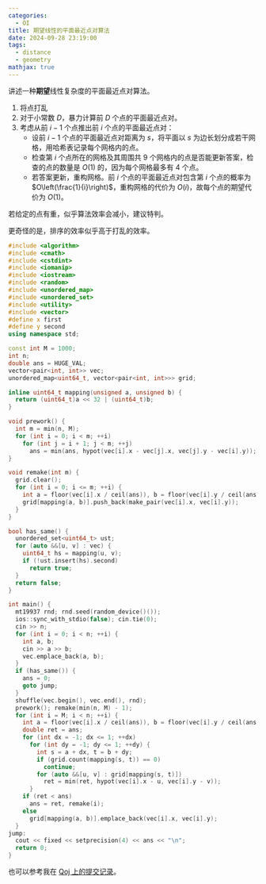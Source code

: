 ```yaml
---
categories:
  - OI
title: 期望线性的平面最近点对算法
date: 2024-09-28 23:19:00
tags:
  - distance
  - geometry
mathjax: true
---
```


讲述一种**期望**线性复杂度的平面最近点对算法。

1. 将点打乱
2. 对于小常数 $D$，暴力计算前 $D$ 个点的平面最近点对。
3. 考虑从前 $i-1$ 个点推出前 $i$ 个点的平面最近点对：
   + 设前 $i-1$ 个点的平面最近点对距离为 $s$，将平面以 $s$ 为边长划分成若干网格，用哈希表记录每个网格内的点。
   + 检查第 $i$ 个点所在的网格及其周围共 $9$ 个网格内的点是否能更新答案，检查的点的数量是 $O(1)$ 的，因为每个网格最多有 $4$ 个点。
   + 若答案更新，重构网格。前 $i$ 个点的平面最近点对包含第 $i$ 个点的概率为 $O\left(\frac{1}{i}\right)$，重构网格的代价为 $O(i)$，故每个点的期望代价为 $O(1)$。

若给定的点有重，似乎算法效率会减小，建议特判。

更奇怪的是，排序的效率似乎高于打乱的效率。

```cpp
#include <algorithm>
#include <cmath>
#include <cstdint>
#include <iomanip>
#include <iostream>
#include <random>
#include <unordered_map>
#include <unordered_set>
#include <utility>
#include <vector>
#define x first
#define y second
using namespace std;

const int M = 1000;
int n;
double ans = HUGE_VAL;
vector<pair<int, int>> vec;
unordered_map<uint64_t, vector<pair<int, int>>> grid;

inline uint64_t mapping(unsigned a, unsigned b) {
  return (uint64_t)a << 32 | (uint64_t)b;
}

void prework() {
  int m = min(n, M);
  for (int i = 0; i < m; ++i)
    for (int j = i + 1; j < m; ++j)
      ans = min(ans, hypot(vec[i].x - vec[j].x, vec[j].y - vec[i].y));
}

void remake(int m) {
  grid.clear();
  for (int i = 0; i <= m; ++i) {
    int a = floor(vec[i].x / ceil(ans)), b = floor(vec[i].y / ceil(ans));
    grid[mapping(a, b)].push_back(make_pair(vec[i].x, vec[i].y));
  }
}

bool has_same() {
  unordered_set<uint64_t> ust;
  for (auto &&[u, v] : vec) {
    uint64_t hs = mapping(u, v);
    if (!ust.insert(hs).second)
      return true;
  }
  return false;
}

int main() {
  mt19937 rnd; rnd.seed(random_device()());
  ios::sync_with_stdio(false); cin.tie(0);
  cin >> n;
  for (int i = 0; i < n; ++i) {
    int a, b;
    cin >> a >> b;
    vec.emplace_back(a, b);
  }
  if (has_same()) {
    ans = 0;
    goto jump;
  }
  shuffle(vec.begin(), vec.end(), rnd);
  prework(); remake(min(n, M) - 1);
  for (int i = M; i < n; ++i) {
    int a = floor(vec[i].x / ceil(ans)), b = floor(vec[i].y / ceil(ans));
    double ret = ans;
    for (int dx = -1; dx <= 1; ++dx)
      for (int dy = -1; dy <= 1; ++dy) {
        int s = a + dx, t = b + dy;
        if (grid.count(mapping(s, t)) == 0)
          continue;
        for (auto &&[u, v] : grid[mapping(s, t)])
          ret = min(ret, hypot(vec[i].x - u, vec[i].y - v));
      }
    if (ret < ans)
      ans = ret, remake(i);
    else
      grid[mapping(a, b)].emplace_back(vec[i].x, vec[i].y);
  }
jump:
  cout << fixed << setprecision(4) << ans << "\n";
  return 0;
}
```

也可以参考我在 [Qoj 上的提交记录](https://qoj.ac/submission/1017630)。
